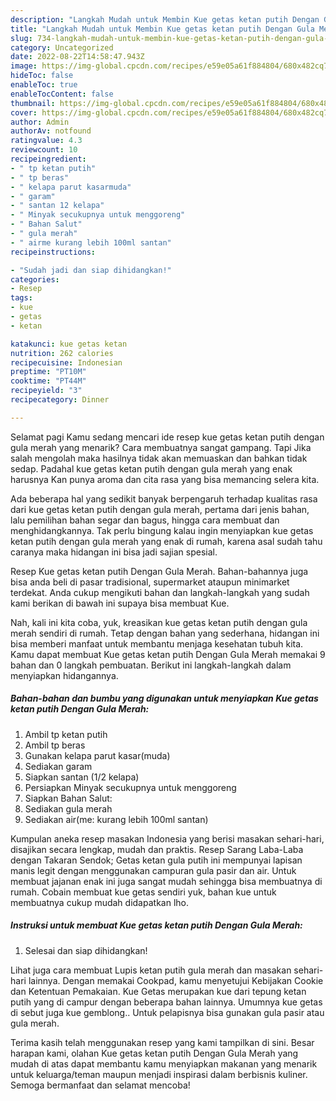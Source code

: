 ```yaml
---
description: "Langkah Mudah untuk Membin Kue getas ketan putih Dengan Gula Merah yang Lezat"
title: "Langkah Mudah untuk Membin Kue getas ketan putih Dengan Gula Merah yang Lezat"
slug: 734-langkah-mudah-untuk-membin-kue-getas-ketan-putih-dengan-gula-merah-yang-lezat
category: Uncategorized
date: 2022-08-22T14:58:47.943Z
image: https://img-global.cpcdn.com/recipes/e59e05a61f884804/680x482cq70/kue-getas-ketan-putih-dengan-gula-merah-foto-resep-utama.jpg
hideToc: false
enableToc: true
enableTocContent: false
thumbnail: https://img-global.cpcdn.com/recipes/e59e05a61f884804/680x482cq70/kue-getas-ketan-putih-dengan-gula-merah-foto-resep-utama.jpg
cover: https://img-global.cpcdn.com/recipes/e59e05a61f884804/680x482cq70/kue-getas-ketan-putih-dengan-gula-merah-foto-resep-utama.jpg
author: Admin
authorAv: notfound
ratingvalue: 4.3
reviewcount: 10
recipeingredient:
- " tp ketan putih"
- " tp beras"
- " kelapa parut kasarmuda"
- " garam"
- " santan 12 kelapa"
- " Minyak secukupnya untuk menggoreng"
- " Bahan Salut"
- " gula merah"
- " airme kurang lebih 100ml santan"
recipeinstructions:

- "Sudah jadi dan siap dihidangkan!"
categories:
- Resep
tags:
- kue
- getas
- ketan

katakunci: kue getas ketan 
nutrition: 262 calories
recipecuisine: Indonesian
preptime: "PT10M"
cooktime: "PT44M"
recipeyield: "3"
recipecategory: Dinner

---
```



Selamat pagi Kamu sedang mencari ide resep kue getas ketan putih dengan gula merah yang menarik? Cara membuatnya sangat gampang. Tapi Jika salah mengolah maka hasilnya tidak akan memuaskan dan bahkan tidak sedap. Padahal kue getas ketan putih dengan gula merah yang enak harusnya Kan punya aroma dan cita rasa yang bisa memancing selera kita.


Ada beberapa hal yang sedikit banyak berpengaruh terhadap kualitas rasa dari kue getas ketan putih dengan gula merah, pertama dari jenis bahan, lalu pemilihan bahan segar dan bagus, hingga cara membuat dan menghidangkannya. Tak perlu bingung kalau ingin menyiapkan kue getas ketan putih dengan gula merah yang enak di rumah, karena asal sudah tahu caranya maka hidangan ini bisa jadi sajian spesial.

Resep Kue getas ketan putih Dengan Gula Merah. Bahan-bahannya juga bisa anda beli di pasar tradisional, supermarket ataupun minimarket terdekat. Anda cukup mengikuti bahan dan langkah-langkah yang sudah kami berikan di bawah ini supaya bisa membuat Kue.


Nah, kali ini kita coba, yuk, kreasikan kue getas ketan putih dengan gula merah sendiri di rumah. Tetap dengan bahan yang sederhana, hidangan ini bisa memberi manfaat untuk membantu menjaga kesehatan tubuh kita. Kamu dapat membuat Kue getas ketan putih Dengan Gula Merah memakai 9 bahan dan 0 langkah pembuatan. Berikut ini langkah-langkah dalam menyiapkan hidangannya.

<!--inarticleads1-->

##### Bahan-bahan dan bumbu yang digunakan untuk menyiapkan Kue getas ketan putih Dengan Gula Merah:

1. Ambil  tp ketan putih
1. Ambil  tp beras
1. Gunakan  kelapa parut kasar(muda)
1. Sediakan  garam
1. Siapkan  santan (1/2 kelapa)
1. Persiapkan  Minyak secukupnya untuk menggoreng
1. Siapkan  Bahan Salut:
1. Sediakan  gula merah
1. Sediakan  air(me: kurang lebih 100ml santan)


Kumpulan aneka resep masakan Indonesia yang berisi masakan sehari-hari, disajikan secara lengkap, mudah dan praktis. Resep Sarang Laba-Laba dengan Takaran Sendok; Getas ketan gula putih ini mempunyai lapisan manis legit dengan menggunakan campuran gula pasir dan air. Untuk membuat jajanan enak ini juga sangat mudah sehingga bisa membuatnya di rumah. Cobain membuat kue getas sendiri yuk, bahan kue untuk membuatnya cukup mudah didapatkan lho. 

<!--inarticleads2-->

##### Instruksi untuk membuat Kue getas ketan putih Dengan Gula Merah:


1. Selesai dan siap dihidangkan!

Lihat juga cara membuat Lupis ketan putih gula merah dan masakan sehari-hari lainnya. Dengan memakai Cookpad, kamu menyetujui Kebijakan Cookie dan Ketentuan Pemakaian. Kue Getas merupakan kue dari tepung ketan putih yang di campur dengan beberapa bahan lainnya. Umumnya kue getas di sebut juga kue gemblong.. Untuk pelapisnya bisa gunakan gula pasir atau gula merah. 

Terima kasih telah menggunakan resep yang kami tampilkan di sini. Besar harapan kami, olahan Kue getas ketan putih Dengan Gula Merah yang mudah di atas dapat membantu kamu menyiapkan makanan yang menarik untuk keluarga/teman maupun menjadi inspirasi dalam berbisnis kuliner. Semoga bermanfaat dan selamat mencoba!
